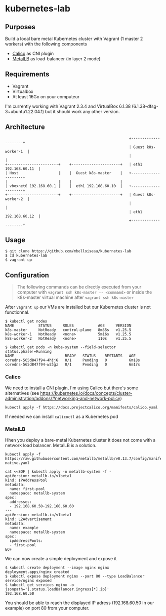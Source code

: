 # kubernetes-lab

## Purposes

Build a local bare metal Kubernetes cluster with Vagrant (1 master 2 workers) with the following components

* [Calico](https://projectcalico.docs.tigera.io/getting-started/kubernetes/) as CNI plugin
* [MetalLB](https://metallb.universe.tf/) as load-balancer (in layer 2 mode)
  
## Requirements

* Vagrant
* Virtualbox
* At least 16Go on your computeur

I'm currently working with Vagrant 2.3.4 and VirtualBox 6.1.38 (6.1.38-dfsg-3~ubuntu1.22.04.1) but it should work any other version.

## Architecture

```                                            
                                                        +---------------------+               
                                                        | Guest k8s-worker-1  |               
                                                        |                     |               
+-----------------------+    +----------------------+   | eth1 192.168.60.11  |               
| Host                  |    |  Guest k8s-master    |   +---------------------+               
|                       |    |                      |                                         
| vboxnet0 192.168.60.1 |    |  eth1 192.168.60.10  |   +---------------------+               
+-----------------------+    +----------------------+   | Guest k8s-worker-2  |               
                                                        |                     |               
                                                        | eth1 192.168.60.12  |               
                                                        +---------------------+          
```

## Usage

```
$ git clone https://github.com/mbelloiseau/kubernetes-lab
$ cd kubernetes-lab
$ vagrant up
```

## Configuration

> The following commands can be directly executed from your computer with `vagrant ssh k8s-master -- <command>` or inside the k8s-master virtual machine after `vagrant ssh k8s-master`

After `vagrant up` our VMs are installed but our Kubernetes cluster is not functionnal.

```
$ kubectl get nodes
NAME           STATUS     ROLES           AGE     VERSION
k8s-master     NotReady   control-plane   8m35s   v1.25.5
k8s-worker-1   NotReady   <none>          5m16s   v1.25.5
k8s-worker-2   NotReady   <none>          110s    v1.25.5

$ kubectl get pods -n kube-system --field-selector status.phase!=Running
NAME                       READY   STATUS    RESTARTS   AGE
coredns-565d847f94-4hjj6   0/1     Pending   0          6m18s
coredns-565d847f94-w25gz   0/1     Pending   0          6m17s
```

### Calico

We need to install a CNI plugin, I'm using Calico but there's some alternatives (see https://kubernetes.io/docs/concepts/cluster-administration/addons/#networking-and-network-policy)

```
kubectl apply -f https://docs.projectcalico.org/manifests/calico.yaml
```

If needed we can install `calicoctl` as a Kubernetes pod

### MetalLB

Hhen you deploy a bare-metal Kubernetes cluster it does not come with a network load balancer. MetalLB is a solution.

```
kubectl apply -f https://raw.githubusercontent.com/metallb/metallb/v0.13.7/config/manifests/metallb-native.yaml
```

```
cat <<EOF | kubectl apply -n metallb-system -f -
apiVersion: metallb.io/v1beta1
kind: IPAddressPool
metadata:
  name: first-pool
  namespace: metallb-system
spec:
  addresses:
  - 192.168.60.50-192.168.60.60
---
apiVersion: metallb.io/v1beta1
kind: L2Advertisement
metadata:
  name: example
  namespace: metallb-system
spec:
  ipAddressPools:
  - first-pool
EOF
```

We can now create a simple deployment and expose it

```
$ kubectl create deployment --image nginx nginx
deployment.apps/nginx created
$ kubectl expose deployment nginx --port 80 --type LoadBalancer
service/nginx exposed
$ kubectl get services nginx -o jsonpath='{.status.loadBalancer.ingress[*].ip}'
192.168.60.50
```

You should be able to reach the displayed IP adress (192.168.60.50 in our example) on port 80 from your computer.